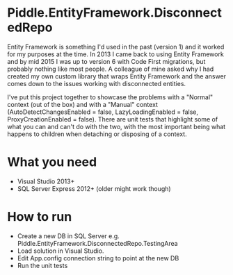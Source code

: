 # Piddle.EntityFramework.DisconnectedRepo

Entity Framework is something I'd used in the past (version 1) and it worked for my purposes at the time. In 2013 I came back to using Entity Framework and by mid 2015 I was up to version 6 with Code First migrations, but probably nothing like most people. A colleague of mine asked why I had created my own custom library that wraps Entity Framework and the answer comes down to the issues working with disconnected entities.

I've put this project together to showcase the problems with a "Normal" context (out of the box) and with a "Manual" context (AutoDetectChangesEnabled = false, LazyLoadingEnabled = false, ProxyCreationEnabled = false). There are unit tests that highlight some of what you can and can't do with the two, with the most important being what happens to children when detaching or disposing of a context.

# What you need

- Visual Studio 2013+
- SQL Server Express 2012+ (older might work though)

# How to run

- Create a new DB in SQL Server e.g. Piddle.EntityFramework.DisconnectedRepo.TestingArea
- Load solution in Visual Studio.
- Edit App.config connection string to point at the new DB
- Run the unit tests

